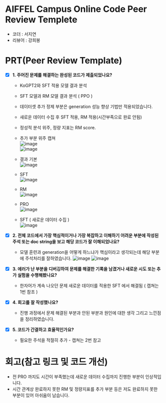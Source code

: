 # AIFFEL Campus Online Code Peer Review Templete
- 코더 : 서지연
- 리뷰어 : 강희봉


# PRT(Peer Review Template)
- [x]  **1. 주어진 문제를 해결하는 완성된 코드가 제출되었나요?**
    - KoGPT2와 SFT 적용 모델 결과 분석
    - SFT 모델과 RM 모델 결과 분석 ( PPO )
    - 데이터셋 추가 정제 부분은 generation 성능 향상 기법만 적용되었습니다.
    - 새로운 데이터 수집 후 SFT 적용, RM 적용(시간부족으로 완료 안됨)
    - 정성적 분석 위주, 정량 지표는 RM score.
    - 추가 부분 위주 캡쳐    
![image](https://github.com/user-attachments/assets/7821b827-728d-422c-94fb-67363ba72297)    
![image](https://github.com/user-attachments/assets/38645c38-a6fe-476e-bfc7-72ffda7f40fb)    

    - 결과 기본   
![image](https://github.com/user-attachments/assets/3bd3adb9-4ddc-4b7a-b024-90a2c9929419)   

    - SFT   
![image](https://github.com/user-attachments/assets/5366f3b4-cb6e-4d49-8a8b-b0d793db31f8)    

    - RM    
![image](https://github.com/user-attachments/assets/7c84c6f4-379a-4bbc-8c46-25071ea2908a)    

    - PRO   
![image](https://github.com/user-attachments/assets/a4dbf142-b13c-47e4-9130-2814e0d364c5)   

    - SFT ( 새로운 데이터 수집 )   
![image](https://github.com/user-attachments/assets/40720502-dfea-4511-888f-bf5f9df80b9b)   

    
- [x]  **2. 전체 코드에서 가장 핵심적이거나 가장 복잡하고 이해하기 어려운 부분에 작성된 
주석 또는 doc string을 보고 해당 코드가 잘 이해되었나요?**
    - 모델 훈련과 generation을 어떻게 하느냐가 핵심이라고 생각되는데 해당 부분에 주석처리를 잘하였습니다.
![image](https://github.com/user-attachments/assets/13893993-6c87-44cf-afc2-ae5a8c24f095)
![image](https://github.com/user-attachments/assets/47c7a284-dbc8-4d53-ab1e-c12970cced52)

- [x]  **3. 에러가 난 부분을 디버깅하여 문제를 해결한 기록을 남겼거나
새로운 시도 또는 추가 실험을 수행해봤나요?**
    - 한자어가 계속 나오던 문제 새로운 데이터를 적용한 SFT 에서 해결됨 ( 캡쳐는 1번 참조 )
        
- [x]  **4. 회고를 잘 작성했나요?**
    - 진행 과정에서 문제 해결된 부분과 안된 부분과 원인에 대한 생각 그리고 느낀점을 정리하였습니다.
        
- [x]  **5. 코드가 간결하고 효율적인가요?**
    - 필요한 주석을 적절히 추가 - 캡쳐는 2번 참고 


# 회고(참고 링크 및 코드 개선)
- 전 PRO 까지도 시간이 부족했는데 새로운 데이터 수집까지 진행한 부분이 인상적입니다.
- 시간 관계상 완료하지 못한 RM 및 정량지표를 추가 부분 등은 저도 완료하지 못한 부분이 있어 아쉬움이 남습니다.
